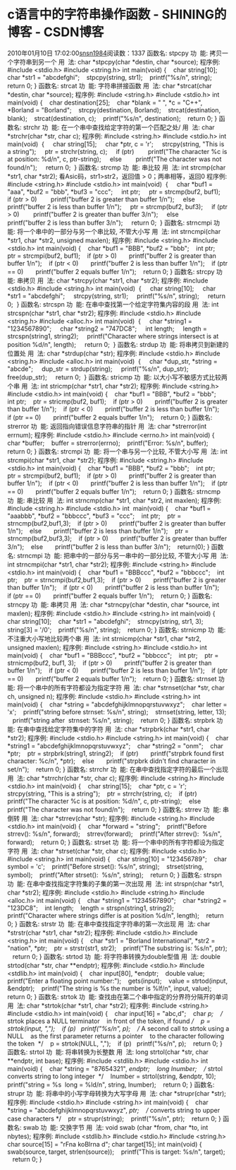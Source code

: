# c语言中的字符串操作函数 - SHINING的博客 - CSDN博客
2010年01月10日 17:02:00[snsn1984](https://me.csdn.net/snsn1984)阅读数：1337
函数名: stpcpy 
功  能: 拷贝一个字符串到另一个 
用  法: char *stpcpy(char *destin, char *source); 
程序例: 
#include <stdio.h> 
#include <string.h> 
int main(void) 
{ 
   char string[10]; 
   char *str1 = "abcdefghi"; 
   stpcpy(string, str1); 
   printf("%s/n", string); 
   return 0; 
} 
函数名: strcat 
功  能: 字符串拼接函数 
用  法: char *strcat(char *destin, char *source); 
程序例: 
#include <string.h> 
#include <stdio.h> 
int main(void) 
{ 
   char destination[25]; 
   char *blank = " ", *c = "C++", *Borland = "Borland"; 
   strcpy(destination, Borland); 
   strcat(destination, blank); 
   strcat(destination, c); 
   printf("%s/n", destination); 
   return 0; 
} 
函数名: strchr 
功  能: 在一个串中查找给定字符的第一个匹配之处/ 
用  法: char *strchr(char *str, char c); 
程序例: 
#include <string.h> 
#include <stdio.h> 
int main(void) 
 { 
    char string[15]; 
    char *ptr, c = 'r'; 
    strcpy(string, "This is a string"); 
    ptr = strchr(string, c); 
    if (ptr) 
       printf("The character %c is at position: %d/n", c, ptr-string); 
    else 
       printf("The character was not found/n"); 
    return 0; 
 } 
函数名: strcmp 
功  能: 串比较 
用  法: int strcmp(char *str1, char *str2); 
看Asic码，str1>str2，返回值 > 0；两串相等，返回0
程序例: 
#include <string.h> 
#include <stdio.h> 
int main(void) 
 { 
    char *buf1 = "aaa", *buf2 = "bbb", *buf3 = "ccc"; 
    int ptr; 
    ptr = strcmp(buf2, buf1); 
    if (ptr > 0) 
       printf("buffer 2 is greater than buffer 1/n"); 
    else 
       printf("buffer 2 is less than buffer 1/n"); 
    ptr = strcmp(buf2, buf3); 
    if (ptr > 0) 
       printf("buffer 2 is greater than buffer 3/n"); 
    else 
       printf("buffer 2 is less than buffer 3/n"); 
    return 0; 
 } 
函数名: strncmpi 
功  能: 将一个串中的一部分与另一个串比较, 不管大小写 
用  法: int strncmpi(char *str1, char *str2, unsigned maxlen); 
程序例: 
#include <string.h> 
#include <stdio.h> 
int main(void) 
{ 
   char *buf1 = "BBB", *buf2 = "bbb"; 
   int ptr; 
   ptr = strcmpi(buf2, buf1); 
   if (ptr > 0) 
      printf("buffer 2 is greater than buffer 1/n"); 
   if (ptr < 0) 
      printf("buffer 2 is less than buffer 1/n"); 
   if (ptr == 0) 
      printf("buffer 2 equals buffer 1/n"); 
   return 0; 
} 
函数名: strcpy 
功  能: 串拷贝 
用  法: char *strcpy(char *str1, char *str2); 
程序例: 
#include <stdio.h> 
#include <string.h> 
int main(void) 
 { 
    char string[10]; 
    char *str1 = "abcdefghi"; 
    strcpy(string, str1); 
    printf("%s/n", string); 
    return 0; 
 } 
函数名: strcspn 
功  能: 在串中查找第一个给定字符集内容的段 
用  法: int strcspn(char *str1, char *str2); 
程序例: 
#include <stdio.h> 
#include <string.h> 
#include <alloc.h> 
int main(void) 
 { 
    char *string1 = "1234567890"; 
    char *string2 = "747DC8"; 
    int length; 
    length = strcspn(string1, string2); 
    printf("Character where strings intersect is at position %d/n", length); 
    return 0; 
 } 
函数名: strdup 
功  能: 将串拷贝到新建的位置处 
用  法: char *strdup(char *str); 
程序例: 
#include <stdio.h> 
#include <string.h> 
#include <alloc.h> 
int main(void) 
 { 
    char *dup_str, *string = "abcde"; 
    dup_str = strdup(string); 
    printf("%s/n", dup_str); 
    free(dup_str); 
    return 0; 
 } 
函数名: stricmp 
功  能: 以大小写不敏感方式比较两个串 
用  法: int stricmp(char *str1, char *str2); 
程序例: 
#include <string.h> 
#include <stdio.h> 
int main(void) 
{ 
   char *buf1 = "BBB", *buf2 = "bbb"; 
   int ptr; 
   ptr = stricmp(buf2, buf1); 
   if (ptr > 0) 
      printf("buffer 2 is greater than buffer 1/n"); 
   if (ptr < 0) 
      printf("buffer 2 is less than buffer 1/n"); 
   if (ptr == 0) 
      printf("buffer 2 equals buffer 1/n"); 
   return 0; 
} 
函数名: strerror 
功  能: 返回指向错误信息字符串的指针 
用  法: char *strerror(int errnum); 
程序例: 
#include <stdio.h> 
#include <errno.h> 
int main(void) 
{ 
   char *buffer; 
   buffer = strerror(errno); 
   printf("Error: %s/n", buffer); 
   return 0; 
} 
函数名: strcmpi 
功  能: 将一个串与另一个比较, 不管大小写 
用  法: int strcmpi(char *str1, char *str2); 
程序例: 
#include <string.h> 
#include <stdio.h> 
int main(void) 
{ 
   char *buf1 = "BBB", *buf2 = "bbb"; 
   int ptr; 
   ptr = strcmpi(buf2, buf1); 
   if (ptr > 0) 
      printf("buffer 2 is greater than buffer 1/n"); 
   if (ptr < 0) 
      printf("buffer 2 is less than buffer 1/n"); 
   if (ptr == 0) 
      printf("buffer 2 equals buffer 1/n"); 
   return 0; 
} 
函数名: strncmp 
功  能: 串比较 
用  法: int strncmp(char *str1, char *str2, int maxlen); 
程序例: 
#include <string.h> 
#include <stdio.h> 
int  main(void) 
{ 
   char *buf1 = "aaabbb", *buf2 = "bbbccc", *buf3 = "ccc"; 
   int ptr; 
   ptr = strncmp(buf2,buf1,3); 
   if (ptr > 0) 
      printf("buffer 2 is greater than buffer 1/n"); 
   else 
      printf("buffer 2 is less than buffer 1/n"); 
   ptr = strncmp(buf2,buf3,3); 
   if (ptr > 0) 
      printf("buffer 2 is greater than buffer 3/n"); 
   else 
      printf("buffer 2 is less than buffer 3/n"); 
   return(0); 
} 
函数名: strncmpi 
功  能: 把串中的一部分与另一串中的一部分比较, 不管大小写 
用  法: int strncmpi(char *str1, char *str2); 
程序例: 
#include <string.h> 
#include <stdio.h> 
int main(void) 
{ 
   char *buf1 = "BBBccc", *buf2 = "bbbccc"; 
   int ptr; 
   ptr = strncmpi(buf2,buf1,3); 
   if (ptr > 0) 
      printf("buffer 2 is greater than buffer 1/n"); 
   if (ptr < 0) 
      printf("buffer 2 is less than buffer 1/n"); 
   if (ptr == 0) 
      printf("buffer 2 equals buffer 1/n"); 
   return 0; 
} 
函数名: strncpy 
功  能: 串拷贝 
用  法: char *strncpy(char *destin, char *source, int maxlen); 
程序例: 
#include <stdio.h> 
#include <string.h> 
int main(void) 
{ 
   char string[10]; 
   char *str1 = "abcdefghi"; 
   strncpy(string, str1, 3); 
   string[3] = '/0'; 
   printf("%s/n", string); 
   return 0; 
} 
函数名: strnicmp 
功  能: 不注重大小写地比较两个串 
用  法: int strnicmp(char *str1, char *str2, unsigned maxlen); 
程序例: 
#include <string.h> 
#include <stdio.h> 
int main(void) 
{ 
   char *buf1 = "BBBccc", *buf2 = "bbbccc"; 
   int ptr; 
   ptr = strnicmp(buf2, buf1, 3); 
   if (ptr > 0) 
      printf("buffer 2 is greater than buffer 1/n"); 
   if (ptr < 0) 
      printf("buffer 2 is less than buffer 1/n"); 
   if (ptr == 0) 
      printf("buffer 2 equals buffer 1/n"); 
   return 0; 
} 
函数名: strnset 
功  能: 将一个串中的所有字符都设为指定字符 
用  法: char *strnset(char *str, char ch, unsigned n); 
程序例: 
#include <stdio.h> 
#include <string.h> 
int main(void) 
{ 
   char *string = "abcdefghijklmnopqrstuvwxyz"; 
   char letter = 'x'; 
   printf("string before strnset: %s/n", string); 
   strnset(string, letter, 13); 
   printf("string after  strnset: %s/n", string); 
   return 0; 
} 
函数名: strpbrk 
功  能: 在串中查找给定字符集中的字符 
用  法: char *strpbrk(char *str1, char *str2); 
程序例: 
#include <stdio.h> 
#include <string.h> 
int main(void) 
{ 
   char *string1 = "abcdefghijklmnopqrstuvwxyz"; 
   char *string2 = "onm"; 
   char *ptr; 
   ptr = strpbrk(string1, string2); 
   if (ptr) 
      printf("strpbrk found first character: %c/n", *ptr); 
   else 
      printf("strpbrk didn't find character in set/n"); 
   return 0; 
} 
函数名: strrchr 
功  能: 在串中查找指定字符的最后一个出现 
用  法: char *strrchr(char *str, char c); 
程序例: 
#include <string.h> 
#include <stdio.h> 
int main(void) 
{ 
   char string[15]; 
   char *ptr, c = 'r'; 
   strcpy(string, "This is a string"); 
   ptr = strrchr(string, c); 
   if (ptr) 
      printf("The character %c is at position: %d/n", c, ptr-string); 
   else 
      printf("The character was not found/n"); 
   return 0; 
} 
函数名: strrev 
功  能: 串倒转 
用  法: char *strrev(char *str); 
程序例: 
#include <string.h> 
#include <stdio.h> 
int main(void) 
{ 
   char *forward = "string"; 
   printf("Before strrev(): %s/n", forward); 
   strrev(forward); 
   printf("After strrev():  %s/n", forward); 
   return 0; 
} 
函数名: strset 
功  能: 将一个串中的所有字符都设为指定字符 
用  法: char *strset(char *str, char c); 
程序例: 
#include <stdio.h> 
#include <string.h> 
int main(void) 
{ 
   char string[10] = "123456789"; 
   char symbol = 'c'; 
   printf("Before strset(): %s/n", string); 
   strset(string, symbol); 
   printf("After strset():  %s/n", string); 
   return 0; 
} 
函数名: strspn 
功  能: 在串中查找指定字符集的子集的第一次出现 
用  法: int strspn(char *str1, char *str2); 
程序例: 
#include <stdio.h> 
#include <string.h> 
#include <alloc.h> 
int main(void) 
{ 
   char *string1 = "1234567890"; 
   char *string2 = "123DC8"; 
   int length; 
   length = strspn(string1, string2); 
   printf("Character where strings differ is at position %d/n", length); 
   return 0; 
} 
函数名: strstr 
功  能: 在串中查找指定字符串的第一次出现 
用  法: char *strstr(char *str1, char *str2); 
程序例: 
#include <stdio.h> 
#include <string.h> 
int main(void) 
{ 
   char *str1 = "Borland International", *str2 = "nation", *ptr; 
   ptr = strstr(str1, str2); 
   printf("The substring is: %s/n", ptr); 
   return 0; 
} 
函数名: strtod 
功  能: 将字符串转换为double型值 
用  法: double strtod(char *str, char **endptr); 
程序例: 
#include <stdio.h> 
#include <stdlib.h> 
int main(void) 
{ 
   char input[80], *endptr; 
   double value; 
   printf("Enter a floating point number:"); 
   gets(input); 
   value = strtod(input, &endptr); 
   printf("The string is %s the number is %lf/n", input, value); 
   return 0; 
} 
函数名: strtok 
功  能: 查找由在第二个串中指定的分界符分隔开的单词 
用  法: char *strtok(char *str1, char *str2); 
程序例: 
#include <string.h> 
#include <stdio.h> 
int main(void) 
{ 
   char input[16] = "abc,d"; 
   char *p; 
   /* strtok places a NULL terminator 
   in front of the token, if found */ 
   p = strtok(input, ","); 
   if (p)   printf("%s/n", p); 
   /* A second call to strtok using a NULL 
   as the first parameter returns a pointer 
   to the character following the token  */ 
   p = strtok(NULL, ","); 
   if (p)   printf("%s/n", p); 
   return 0; 
} 
函数名: strtol 
功  能: 将串转换为长整数 
用  法: long strtol(char *str, char **endptr, int base); 
程序例: 
#include <stdlib.h> 
#include <stdio.h> 
int main(void) 
{ 
   char *string = "87654321", *endptr; 
   long lnumber; 
   /* strtol converts string to long integer  */ 
   lnumber = strtol(string, &endptr, 10); 
   printf("string = %s  long = %ld/n", string, lnumber); 
   return 0; 
} 
函数名: strupr 
功  能: 将串中的小写字母转换为大写字母 
用  法: char *strupr(char *str); 
程序例: 
#include <stdio.h> 
#include <string.h> 
int main(void) 
{ 
   char *string = "abcdefghijklmnopqrstuvwxyz", *ptr; 
   /* converts string to upper case characters */ 
   ptr = strupr(string); 
   printf("%s/n", ptr); 
   return 0; 
} 
函数名: swab 
功  能: 交换字节 
用  法: void swab (char *from, char *to, int nbytes); 
程序例: 
#include <stdlib.h> 
#include <stdio.h> 
#include <string.h> 
char source[15] = "rFna koBlrna d"; 
char target[15]; 
int main(void) 
{ 
   swab(source, target, strlen(source)); 
   printf("This is target: %s/n", target); 
   return 0; 
}
